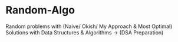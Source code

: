 # Random-Algo
Random problems with (Naive/ Okish/ My Approach &amp; Most Optimal) Solutions with Data Structures &amp; Algorithms -> (DSA Preparation)
